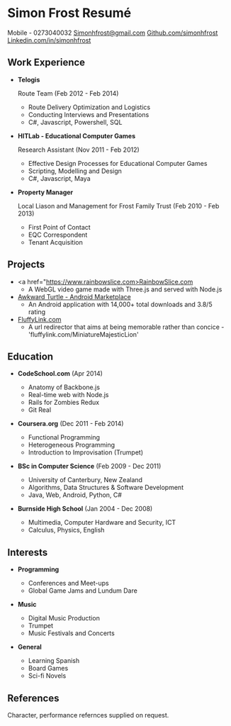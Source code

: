 Simon Frost Resumé
==================

Mobile - 0273040032
<a href="mailto:simonhfrost@gmail.com">Simonhfrost@gmail.com</a>
<a href="https://github.com/SimonHFrost">Github.com/simonhfrost</a>
<a href="http://www.linkedin.com/in/simonhfrost">Linkedin.com/in/simonhfrost</a>

Work Experience
---------------

*   **Telogis** 

    Route Team (Feb 2012 - Feb 2014)
    -   Route Delivery Optimization and Logistics 
    -   Conducting Interviews and Presentations
    -   C#, Javascript, Powershell, SQL

*   **HITLab - Educational Computer Games**

    Research Assistant (Nov 2011 - Feb 2012)
    -   Effective Design Processes for Educational Computer Games
    -   Scripting, Modelling and Design 
    -   C#, Javascript, Maya
    
*   **Property Manager**
    
    Local Liason and Management for Frost Family Trust (Feb 2010 - Feb 2013)
    -   First Point of Contact
    -   EQC Correspondent
    -   Tenant Acquisition
    
Projects
--------

*   <a href="https://www.rainbowslice.com>RainbowSlice.com</a>
    - A WebGL video game made with Three.js and served with Node.js
*   <a href="https://play.google.com/store/apps/details?id=awkwardturtle.frostapplications&hl=en">Awkward Turtle - Android Marketplace</a>
    - An Android application with 14,000+ total downloads and 3.8/5 rating
*   <a href="http://www.fluffylink.com">FluffyLink.com</a>
    - A url redirector that aims at being memorable rather than concice - 'fluffylink.com/MiniatureMajesticLion'

Education
---------

*   **CodeSchool.com** (Apr 2014)
    -   Anatomy of Backbone.js
    -   Real-time web with Node.js
    -   Rails for Zombies Redux
    -   Git Real

*   **Coursera.org** (Dec 2011 - Feb 2014)
    -   Functional Programming
    -   Heterogeneous Programming
    -   Introduction to Improvisation (Trumpet)

*   **BSc in Computer Science** (Feb 2009 - Dec 2011)
    -   University of Canterbury, New Zealand
    -   Algorithms, Data Structures & Software Development 
    -   Java, Web, Android, Python, C#

*   **Burnside High School** (Jan 2004 - Dec 2008)
    -   Multimedia, Computer Hardware and Security, ICT
    -   Calculus, Physics, English

Interests
---------

*   **Programming**
    -  Conferences and Meet-ups
    -  Global Game Jams and Lundum Dare

*   **Music**
    -  Digital Music Production
    -  Trumpet
    -  Music Festivals and Concerts

*   **General**
    -  Learning Spanish
    -  Board Games
    -  Sci-fi Novels

References
----------

Character, performance refernces supplied on request.
